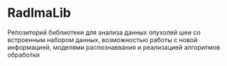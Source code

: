 # RadImaLib
Репозиторий библиотеки для анализа данных опухолей шеи со встроенным набором данных, возможностью работы с новой информацией, моделями распознаввания и реализацией алгоритмов обработки 
